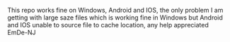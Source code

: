 This repo works fine on Windows, Android and IOS, the only problem I am getting with large saze files which is working fine in Windows but Android and IOS unable to source file to cache location, any help appreciated
EmDe-NJ
